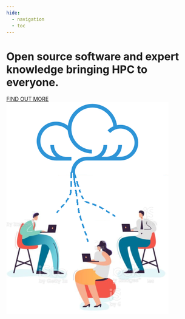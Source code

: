 ```yaml
---
hide:
  - navigation
  - toc
---
```


<div id="home-container" class="no-tabs">
  <div id="home-text">
    <h1 id="home-header">
      Open source software and expert knowledge bringing HPC to everyone.
    </h1>
    <a class="button" href="docs">FIND OUT MORE</a>
  </div>
  <div id="home-image">
    <img src="assets/images/home-image.png">
  </div>
</div>
